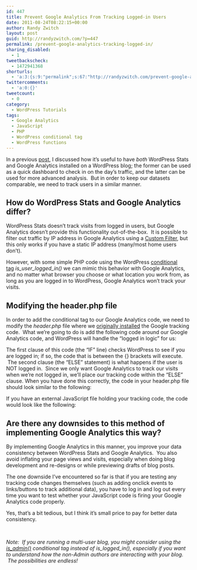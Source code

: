 ```yaml
---
id: 447
title: Prevent Google Analytics From Tracking Logged-in Users
date: 2011-08-24T08:22:15+00:00
author: Randy Zwitch
layout: post
guid: http://randyzwitch.com/?p=447
permalink: /prevent-google-analytics-tracking-logged-in/
sharing_disabled:
  - 1
tweetbackscheck:
  - 1472941368
shorturls:
  - 'a:3:{s:9:"permalink";s:67:"http://randyzwitch.com/prevent-google-analytics-tracking-logged-in/";s:7:"tinyurl";s:26:"http://tinyurl.com/83kosxf";s:4:"isgd";s:19:"http://is.gd/Yhkij5";}'
twittercomments:
  - 'a:0:{}'
tweetcount:
  - 0
category:
  - WordPress Tutorials
tags:
  - Google Analytics
  - JavaScript
  - PHP
  - WordPress conditional tag
  - WordPress functions
---
```

In a previous <a title="WordPress Stats or Google Analytics?  Yes!" href="http://randyzwitch.com/2011/07/wordpress-stats-or-google-analytics/" target="_blank">post</a>, I discussed how it&#8217;s useful to have _both_ WordPress Stats and Google Analytics installed on a WordPress blog; the former can be used as a quick dashboard to check in on the day&#8217;s traffic, and the latter can be used for more advanced analysis.  But in order to keep our datasets comparable, we need to track users in a similar manner.

<!--more-->

## How do WordPress Stats and Google Analytics differ?

WordPress Stats doesn&#8217;t track visits from logged in users, but Google Analytics doesn&#8217;t provide this functionality out-of-the-box.  It is possible to filter out traffic by IP address in Google Analytics using a <a title="Custom Filters video - Google Analytics" href="http://services.google.com/analytics/breeze/en/filters/index.html" target="_blank">Custom Filter</a>, but this only works if you have a static IP address (many/most home users don&#8217;t).





However, with some simple PHP code using the WordPress <a title="WordPress Conditional Tags" href="http://codex.wordpress.org/Conditional_Tags" target="_blank">conditional tag</a> _is\_user\_logged_in()_ we can mimic this behavior with Google Analytics, and no matter what browser you choose or what location you work from, as long as you are logged in to WordPress, Google Analytics won&#8217;t track your visits.

## Modifying the header.php file

In order to add the conditional tag to our Google Analytics code, we need to modify the _header.php_ file where we <a title="Google Analytics for WordPress: Two Methods" href="http://randyzwitch.com/2011/08/google-analytics-for-wordpress/" target="_blank">originally installed</a> the Google tracking code.  What we&#8217;re going to do is add the following code around our Google Analytics code, and WordPress will handle the &#8220;logged in logic&#8221; for us:

The first clause of this code (the &#8220;IF&#8221; line) checks WordPress to see if you are logged in; if so, the code that is between the {} brackets will execute.  The second clause (the &#8220;ELSE&#8221; statement) is what happens if the user is NOT logged in.  Since we only want Google Analytics to track our visits when we&#8217;re not logged in, we&#8217;ll place our tracking code within the &#8220;ELSE&#8221; clause. When you have done this correctly, the code in your header.php file should look similar to the following:

If you have an external JavaScript file holding your tracking code, the code would look like the following:



## Are there any downsides to this method of implementing Google Analytics this way?

By implementing Google Analytics in this manner, you improve your data consistency between WordPress Stats and Google Analytics.  You also avoid inflating your page views and visits, especially when doing blog development and re-designs or while previewing drafts of blog posts.

The one downside I&#8217;ve encountered so far is that if you are testing any tracking code changes themselves (such as adding onclick events to links/buttons to track additional data), you have to log in and log out every time you want to test whether your JavaScript code is firing your Google Analytics code properly.

Yes, that&#8217;s a bit tedious, but I think it&#8217;s small price to pay for better data consistency.

&nbsp;

_Note:  If you are running a multi-user blog, you might consider using the [is_admin()](http://codex.wordpress.org/Function_Reference/is_admin "is_admin WordPress Conditional Tag") conditional tag instead of is\_logged\_in(), especially if you want to understand how the non-Admin authors are interacting with your blog.  The possibilities are endless!_
